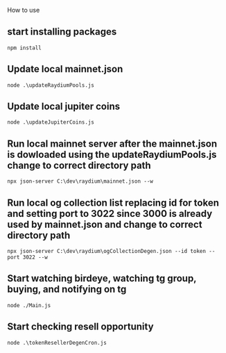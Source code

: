 How to use

## start installing packages

`npm install`

## Update local mainnet.json

`node .\updateRaydiumPools.js`

## Update local jupiter coins

`node .\updateJupiterCoins.js`

## Run local mainnet server after the mainnet.json is dowloaded using the updateRaydiumPools.js change to correct directory path

`npx json-server C:\dev\raydium\mainnet.json --w`

## Run local og collection list replacing id for token and setting port to 3022 since 3000 is already used by mainnet.json and change to correct directory path

`npx json-server C:\dev\raydium\ogCollectionDegen.json --id token --port 3022 --w`

## Start watching birdeye, watching tg group, buying, and notifying on tg

`node ./Main.js`

## Start checking resell opportunity

`node .\tokenResellerDegenCron.js`
